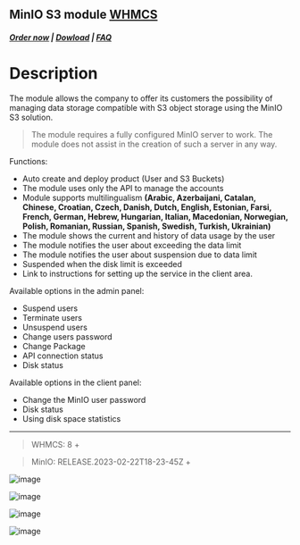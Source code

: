 ## MinIO S3 module **[WHMCS](https://puqcloud.com/link.php?id=77)**

#####  [Order now](https://puqcloud.com/index.php?rp=/store/whmcs-module-minio-s3) | [Dowload](https://download.puqcloud.com/WHMCS/servers/PUQ_WHMCS-MinIO-S3/) | [FAQ](https://faq.puqcloud.com/)

# Description

The module allows the company to offer its customers the possibility of managing data storage compatible with S3 object storage using the MinIO S3 solution.

>The module requires a fully configured MinIO server to work. The module does not assist in the creation of such a server in any way.

Functions:

- Auto create and deploy product (User and S3 Buckets)
- The module uses only the API to manage the accounts
- Module supports multilingualism **(Arabic, Azerbaijani, Catalan, Chinese, Croatian, Czech, Danish, Dutch, English, Estonian, Farsi, French, German, Hebrew, Hungarian, Italian, Macedonian, Norwegian, Polish,  Romanian, Russian, Spanish, Swedish, Turkish, Ukrainian)**
- The module shows the current and history of data usage by the user
- The module notifies the user about exceeding the data limit
- The module notifies the user about suspension due to data limit
- Suspended when the disk limit is exceeded
- Link to instructions for setting up the service in the client area.

Available options in the admin panel:

- Suspend users
- Terminate users
- Unsuspend users
- Change users password
- Change Package
- API connection status
- Disk status

Available options in the client panel:

- Change the MinIO user password
- Disk status
- Using disk space statistics


- - - - - -

>WHMCS: 8 +

>MinIO: RELEASE.2023-02-22T18-23-45Z +

![image](https://user-images.githubusercontent.com/81689153/223066819-9ac17d3d-e12b-4d51-a9ff-f2334a0ca443.png)

![image](https://github.com/PUQ-sp-z-o-o/WHMCS-Module-MinIO-S3/assets/81689153/34c03973-4bc2-44a0-9263-ff3635d489c8)

![image](https://user-images.githubusercontent.com/81689153/223067065-4dd6c703-87bb-46e6-8f24-e8d7ee831762.png)

![image](https://user-images.githubusercontent.com/81689153/223067078-8ae59093-584f-438b-b5d7-0716e7e66189.png)
